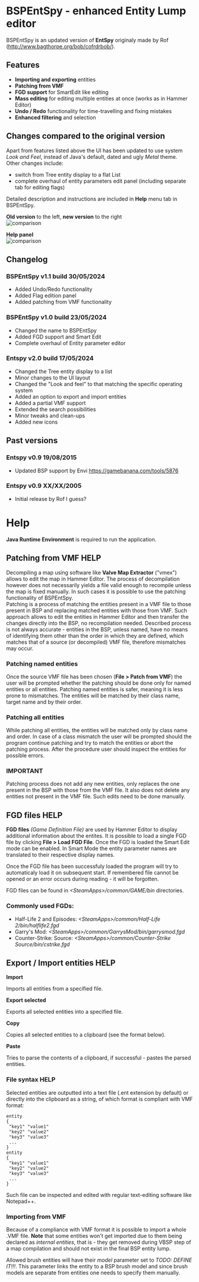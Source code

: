 # BSPEntSpy - enhanced Entity Lump editor
BSPEntSpy is an updated version of **EntSpy** originaly made by Rof (http://www.bagthorpe.org/bob/cofrdrbob/).

## Features
* **Importing and exporting** entities
* **Patching from VMF**
* **FGD support** for SmartEdit like editing
* **Mass editing** for editing multiple entities at once (works as in Hammer Editor)
* **Undo / Redo** functionality for time-travelling and fixing mistakes
* **Enhanced filtering** and selection

## Changes compared to the original version
Apart from features listed above the UI has been updated to use system
*Look and Feel*, instead of Java's default, dated and ugly *Metal* theme.  
Other changes include:
* switch from Tree entity display to a flat List
* complete overhaul of entity parameters edit panel (including separate tab for
editing flags)

Detailed description and instructions are included in **Help** menu tab in BSPEntSpy.

**Old version** to the left, **new version** to the right  
![comparison](https://github.com/jakgor471/BSPEntSpy/blob/main/images/image1.jpg?raw=true)

**Help panel**  
![comparison](https://github.com/jakgor471/BSPEntSpy/blob/main/images/image2.jpg?raw=true)

## Changelog
### BSPEntSpy v1.1 build 30/05/2024
* Added Undo/Redo functionality
* Added Flag edition panel
* Added patching from VMF functionality
### BSPEntSpy v1.0 build 23/05/2024
* Changed the name to BSPEntSpy
* Added FGD support and Smart Edit
* Complete overhaul of Entity parameter editor
### Entspy v2.0 build 17/05/2024
* Changed the Tree entity display to a list
* Minor changes to the UI layout
* Changed the "Look and feel" to that matching the specific operating system
* Added an option to export and import entities
* Added a partial VMF support
* Extended the search possibilities
* Minor tweaks and clean-ups
* Added new icons
## Past versions
### Entspy v0.9 19/08/2015
* Updated BSP support by Envi https://gamebanana.com/tools/5876

### Entspy v0.9 XX/XX/2005
* Initial release by Rof I guess?

# Help
**Java Runtime Environment** is required to run the application.

## Patching from VMF HELP
Decompiling a map using software like **Valve Map Extractor** ("vmex") allows to edit the map in Hammer Editor. The process of decompilation however
does not necessarily yields a file valid enough to recompile unless the map is fixed manually. In such cases it is possible to use the patching functionality 
of BSPEntSpy.  
Patching is a process of matching the entities present in a VMF file to those present in BSP and replacing matched entities with those from VMF. 
Such approach allows to edit the entities in Hammer Editor and then transfer the changes directly into the BSP, no recompilation needed. 
Described process is not always accurate - entities in the BSP, unless named, have no means of identifying them other than the order in which 
they are defined, which matches that of a source (or decompiled) VMF file, therefore mismatches may occur.  

### Patching named entities
Once the source VMF file has been chosen (**File &gt; Patch from VMF**) the user will be prompted whether the patching should be done only for named entities 
or all entities. Patching named entities is safer, meaning it is less prone to mismatches. The entities will be matched by their class name, target name and by their 
order.  

### Patching all entities
While patching all entities, the entities will be matched only by class name and order. In case of a class mismatch the user will be prompted should the program 
continue patching and try to match the entities or abort the patching process. After the procedure user should inspect the entities for possible errors.  

### IMPORTANT
Patching process does not add any new entities, only replaces the one present in the BSP with those from the VMF file. It also does not delete any entities not present 
in the VMF file. Such edits need to be done manually.

## FGD files HELP
**FGD files** *(Game Definition File)* are used by Hammer Editor to display additional information about the entites. 
It is possible to load a single FGD file by clicking **File &gt; Load FGD File**. Once the FGD is loaded the Smart Edit mode can be enabled. 
In Smart Mode the entity parameter names are translated to their respective display names.  

Once the FGD file has been successfuly loaded the program will try to automaticaly load it on subsequent start. If remembered file cannot be 
opened or an error occurs during reading - it will be forgotten.

FGD files can be found in *&lt;SteamApps&gt;/common/GAME/bin* directories.

### Commonly used FGDs:
* Half-Life 2 and Episodes: *&lt;SteamApps&gt;/common/Half-Life 2/bin/halflife2.fgd*
* Garry's Mod: *&lt;SteamApps&gt;/common/GarrysMod/bin/garrysmod.fgd*
* Counter-Strike: Source: *&lt;SteamApps&gt;/common/Counter-Strike Source/bin/cstrike.fgd*

## Export / Import entities HELP
**Import**

Imports all entities from a specified file.

**Export selected**

Exports all selected entities into a specified file.

**Copy**

Copies all selected entities to a clipboard (see the format below).

**Paste**

Tries to parse the contents of a clipboard, if successful - pastes the parsed entities.

### File syntax HELP
Selected entities are outputted into a text file (.ent extension by default) or directly into the clipboard as a string, of which format is compliant with VMF format:

    entity  
    {  
     "key1" "value1"  
     "key2" "value2"  
     "key3" "value3"  
     ...  
    }  
    entity  
    {  
     "key1" "value1"  
     "key2" "value2"  
     "key3" "value3"  
     ...  
    }

Such file can be inspected and edited with regular text-editing software like Notepad++.

### Importing from VMF
Because of a compliance with VMF format it is possible to import a whole .VMF file. **Note** that some entities won't get imported due to them being declared as _internal entities_, that is - they get removed during VBSP step of a map compilation and should not exist in the final BSP entity lump.

Allowed brush entities will have their _model_ parameter set to _TODO: DEFINE IT!!!_. This parameter links the entity to a BSP brush model and since brush models are separate from entities one needs to specify them manually.